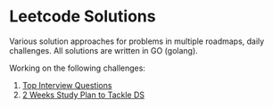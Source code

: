 # Leetcode Solutions 

Various solution approaches for problems in multiple roadmaps, daily challenges. All solutions are written in GO (golang). 

Working on the following challenges:
1. [Top Interview Questions](https://leetcode.com/explore/interview/card/top-interview-questions-easy/)
2. [2 Weeks Study Plan to Tackle DS](https://leetcode.com/study-plan/data-structure/?progress=mdc932g)
